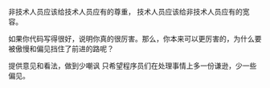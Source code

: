 非技术人员应该给技术人员应有的尊重，
技术人员应该给非技术人员应有的宽容。

如果你代码写得很好，说明你真的很厉害。那么，你本来可以更厉害的，为什么要被傲慢和偏见挡住了前进的路呢？

提供意见和看法，做到少嘲讽
只希望程序员们在处理事情上多一份谦逊，少一些偏见。
